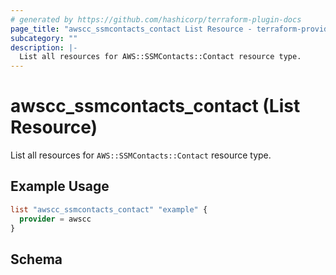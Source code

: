 ```yaml
---
# generated by https://github.com/hashicorp/terraform-plugin-docs
page_title: "awscc_ssmcontacts_contact List Resource - terraform-provider-awscc"
subcategory: ""
description: |-
  List all resources for AWS::SSMContacts::Contact resource type.
---
```


# awscc_ssmcontacts_contact (List Resource)

List all resources for `AWS::SSMContacts::Contact` resource type.

## Example Usage

```terraform
list "awscc_ssmcontacts_contact" "example" {
  provider = awscc
}
```

<!-- schema generated by tfplugindocs -->
## Schema
